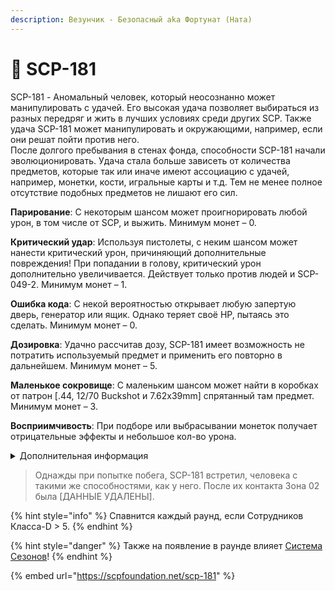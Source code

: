 ```yaml
---
description: Везунчик - Безопасный aka Фортунат (Ната)
---
```


# 🥳 SCP-181

SCP-181 - Аномальный человек, который неосознанно может манипулировать с удачей. Его высокая удача позволяет выбираться из разных передряг и жить в лучших условиях среди других SCP. Также удача SCP-181 может манипулировать и окружающими, например, если они решат пойти против него.\
После долгого пребывания в стенах фонда, способности SCP-181 начали эволюционировать. Удача стала больше зависеть от количества предметов, которые так или иначе имеют ассоциацию с удачей, например, монетки, кости, игральные карты и т.д. Тем не менее полное отсутствие подобных предметов не лишают его сил.

**Парирование**: С некоторым шансом может проигнорировать любой урон, в том числе от SCP, и выжить. Минимум монет – 0.

**Критический удар**: Используя пистолеты, с неким шансом может нанести критический урон, причиняющий дополнительные повреждения! При попадании в голову, критический урон дополнительно увеличивается. Действует только против людей и SCP-049-2. Минимум монет – 1.

**Ошибка кода**: С некой вероятностью открывает любую запертую дверь, генератор или ящик. Однако теряет своё HP, пытаясь это сделать. Минимум монет – 0.

**Дозировка**: Удачно рассчитав дозу, SCP-181 имеет возможность не потратить используемый предмет и применить его повторно в дальнейшем. Минимум монет – 5.

**Маленькое сокровище**: С маленьким шансом может найти в коробках от патрон \[.44, 12/70 Buckshot и 7.62x39mm] спрятанный там предмет. Минимум монет – 3.

**Восприимчивость**: При подборе или выбрасывании монеток получает отрицательные эффекты и небольшое кол-во урона.

<details>

<summary>Дополнительная информация</summary>

* **Класс**: Сотрудник Класса-D
* **Оружие**: Удача
* **Уровень доступа**: Как повезёт
* **Броня**: Отсутствует
* **Особое снаряжение**: Как повезёт

</details>

> Однажды при попытке побега, SCP-181 встретил, человека с такими же способностями, как у него. После их контакта Зона 02 была \[ДАННЫЕ УДАЛЕНЫ].

{% hint style="info" %}
Спавнится каждый раунд, если Сотрудников Класса-D > 5.
{% endhint %}

{% hint style="danger" %}
Также на появление в раунде влияет [Система Сезонов](../../server-systems/seasons-system/)!
{% endhint %}

{% embed url="https://scpfoundation.net/scp-181" %}
